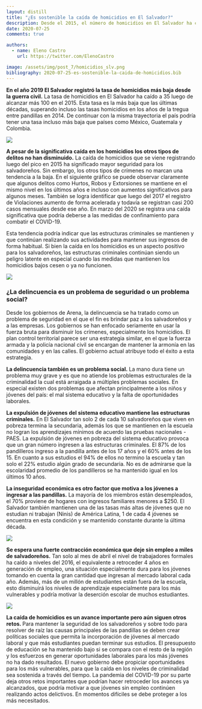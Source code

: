 ```yaml
---
layout: distill
title: "¿Es sostenible la caída de homicidios en El Salvador?"
description: Desde el 2015, el número de homicidios en El Salvador ha caído, sin embargo, los datos muestran que la caída podría no ser sostenible en el tiempo ¿a qué se debe esto?
date: 2020-07-25
comments: true

authors:
  - name: Eleno Castro
    url: https://twitter.com/ElenoCastro

image: /assets/img/post_7/homicidios_slv.png
bibliography: 2020-07-25-es-sostenible-la-caida-de-homicidios.bib
---
```


<b>En el año 2019 El Salvador registró la tasa de homicidios más baja desde la guerra civil.</b> La tasa de homicidios en El Salvador ha caído a 35 luego de alcanzar más 100 en el 2015. Esta tasa es la más baja que las últimas décadas, superando incluso las tasas homicidios en los años de la tregua entre pandillas en 2014. De continuar con la misma trayectoria el país podría tener una tasa incluso más baja que países como México, Guatemala y Colombia<d-cite key="WDI"></d-cite>. 

<img class="img-fluid rounded z-depth-1" src="{{ site.baseurl }}/assets/img/post_7/homicidios_slv.png">

<b>A pesar de la significativa caída en los homicidios los otros tipos de delitos no han disminuido.</b> La caída de homicidios que se viene registrando luego del pico en 2015 ha significado mayor seguridad para los salvadoreños. Sin embargo, los otros tipos de crímenes no marcan una tendencia a la baja. En el siguiente gráfico se puede observar claramente que algunos delitos como Hurtos, Robos y Extorsiones se mantiene en el mismo nivel en los últimos años e incluso con aumentos significativos para algunos meses. También se logra identificar que luego del 2017 el registro de Violaciones aumento de forma acelerada y todavía se registran casi 200 casos mensuales desde ese año. En marzo del 2020 se registra una caída significativa que podría deberse a las medidas de confinamiento para combatir el COVID-19<d-cite key="PNC"></d-cite>.

Esta tendencia podría indicar que las estructuras criminales se mantienen y que continúan realizando sus actividades para mantener sus ingresos de forma habitual. Si bien la caída en los homicidios es un aspecto positivo para los salvadoreños, las estructuras criminales continúan siendo un peligro latente en especial cuando las medidas que mantienen los homicidios bajos cesen o ya no funcionen. 

<div class="row mt-3">
    <div class="col-sm mt-3 mt-md-0">
        <img class="img-fluid rounded z-depth-1" src="{{ site.baseurl }}/assets/img/post_7/delitos.png">
    </div>
</div>


### ¿La delincuencia es un problema de seguridad o un problema social?

Desde los gobiernos de Arena, la delincuencia se ha tratado como un problema de seguridad en el que el fin es brindar paz a los salvadoreños y a las empresas. Los gobiernos se han enfocado seriamente en usar la fuerza bruta para disminuir los crímenes, especialmente los homicidios. El plan control territorial parece ser una estrategia similar, en el que la fuerza armada y la policía nacional civil se encargan de mantener la armonía en las comunidades y en las calles. El gobierno actual atribuye todo el éxito a esta estrategia.

<b>La delincuencia también es un problema social.</b> La mano dura tiene un problema muy grave y es que no atiende los problemas estructurales de la criminalidad la cual está arraigada a múltiples problemas sociales. En especial existen dos problemas que afectan principalmente a los niños y jóvenes del país: el mal sistema educativo y la falta de oportunidades laborales.

<b>La expulsión de jóvenes del sistema educativo mantiene las estructuras criminales.</b> En El Salvador tan solo 2 de cada 10 salvadoreños que viven en pobreza termina la secundaria, además los que se mantienen en la escuela no logran los aprendizajes mínimos de acuerdo las pruebas nacionales - PAES<d-cite key="CIMA10"></d-cite>. La expulsión de jóvenes en pobreza del sistema educativo provoca que un gran número ingresen a las estructuras criminales. El 87% de los pandilleros ingreso a la pandilla antes de los 17 años y el 60% antes de los 15. En cuanto a sus estudios el 94% de ellos no termino la escuela y tan solo el 22% estudio algún grado de secundaria<d-cite key="PANDILLAS"></d-cite>.  No es de admirarse que la escolaridad promedio de los pandilleros se ha mantenido igual en los últimos 10 años<d-cite key='CRUZCARRA'></d-cite>.

<b>La inseguridad económica es otro factor que motiva a los jóvenes a ingresar a las pandillas.</b> La mayoría de los miembros están desempleados, el 70% proviene de hogares con ingresos familiares menores a $250<d-cite key="PANDILLAS"></d-cite>. El Salvador también mantienen una de las tasas más altas de jóvenes que no estudian ni trabajan (Ninis) de América Latina, 1 de cada 4 jóvenes se encuentra en esta condición y se mantenido constante durante la última década<d-cite key="EHPM"></d-cite>.

<img class="img-fluid rounded z-depth-1" src="{{ site.baseurl }}/assets/img/post_7/ninis.png">

<b>Se espera una fuerte contracción económica que deje sin empleo a miles de salvadoreños.</b> Tan solo al mes de abril el nivel de trabajadores formales ha caído a niveles del 2016, el equivalente a retroceder 4 años en generación de empleo, una situación especialmente dura para los jóvenes tomando en cuenta la gran cantidad que ingresan al mercado laboral cada año<d-cite key="ISSS"></d-cite>. Además, más de un millón de estudiantes están fuera de la escuela, esto disminuirá los niveles de aprendizaje especialmente para los más vulnerables y podría motivar la deserción escolar de muchos estudiantes.

<img class="img-fluid rounded z-depth-1" src="{{ site.baseurl }}/assets/img/post_7/empleo_iss.png">

<b>La caída de homicidios es un avance importante pero aún siguen otros retos. </b>Para mantener la seguridad de los salvadoreños y sobre todo para resolver de raíz las causas principales de las pandillas se deben crear políticas sociales que permita la incorporación de jóvenes al mercado laboral y que más estudiantes puedan terminar sus estudios. El presupuesto de educación se ha mantenido bajo si se compara con el resto de la región y los esfuerzos en generar oportunidades laborales para los más jóvenes no ha dado resultados. El nuevo gobierno debe propiciar oportunidades para los más vulnerables, para que la caída en los niveles de criminalidad sea sostenida a través del tiempo. La pandemia del COVID-19 por su parte deja otros retos importantes que podrían hacer retroceder los avances ya alcanzados, que podría motivar a que jóvenes sin empleo continúen realizando actos delictivos. En momentos difíciles se debe proteger a los más necesitados.